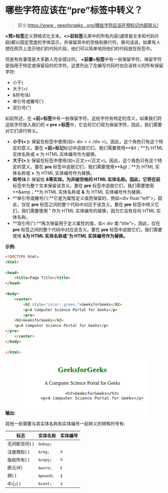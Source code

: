 # 哪些字符应该在“pre”标签中转义？

> 原文:[https://www . geesforgeks . org/哪些字符应该在预标记内部转义/](https://www.geeksforgeeks.org/which-characters-should-be-escaped-inside-a-pre-tag/)

**<预>标签**定义预格式化文本。**<>前标签**元素中的所有内容(通常是文本和代码片段)都以固定宽度的字体显示，并保留其中的空格和换行符。换句话说，如果有人想在网页上显示他们的代码片段，他们可以简单地将他们的代码放在标签中。

但是有些事情是大多数人完全错过的。 **<前置>标签**中有一些保留字符。保留字符是指用于特定或保留目的的字符。这里列出了在编写代码时也应该转义的所有保留字符:

*   小于(
*   大于(>)
*   &符号(&)
*   单引号或撇号(')
*   双引号(")

如前所述，在 **<前>标签**中有一些保留字符。这些字符有特定的含义，如果我们将这些字符放入我们的 **< pre >标签**中，它会将它们视为保留字符，因此，我们需要对它们进行转义。

*   **小于(< ):** 保留在标签中使用(如< div > < /div >)。因此，这个角色只有这个特定的意义。要在 **<前>标记**标记中逃脱它们，我们需要使用**&lt；**为 HTML 实体名称或 **<** 为 HTML 实体编号作为替换。
*   **大于(> ):** 保留在标签中使用(如<正文></正文>)。因此，这个角色只有这个特定的意义。要在 **pre** 标签中逃脱它们，我们需要使用**&gt；**为 HTML 实体名称或 **>** 为 HTML 实体编号作为替换。
*   **和号(& ):** 保留给 **&等实体。**为非破空格的 HTML 实体名称。因此，它将在**前**标签中为整个文本保留该含义。要在 **pre** 标签中逃脱它们，我们需要使用**&amp；**为 HTML 实体名称或 **&** 为 HTML 实体编号作为替换。
*   **单引号或撇号('):**它是为属性定义值而保留的，例如<div float:“left”></div>，因此，仅在 **pre** 标签之间的整个代码中对应于该含义。要在 **pre** 标签中转义它们，我们需要使用 **'** 作为 HTML 实体编号的替换，因为它没有任何 HTML 实体名称。
*   **双引号("):**再次保留用于定义属性的值，如< div 类:“title”></div>，因此，仅在 **pre** 标签之间的整个代码中对应该含义。要在 **pre** 标签中逃脱它们，我们需要使用 **&为 HTML 实体名称或**“**为 HTML 实体编号作为替换。**

**示例:**

```html
<!DOCTYPE html>
<html>

<head>
    <title>Page Title</title>
</head>

<body>
    <center>
        <h2 style="color: green;">GeeksforGeeks</h2>
        <p>A Computer Science Portal for Geeks</p>
        <pre>
    <h2>GeeksforGeeks</h2>
    <p>A Computer Science Portal for Geeks</p>
</pre>
    </center>
</body>

</html>
```

**输出:**
![](img/64c770e7cd0a40b343cb3e601d5ef5fc.png)

其他一些需要与其实体名称和实体编号一起转义的特殊符号有:

| 标志 | 实体名称 | 实体编号 |
| --- | --- | --- |
| 无间断空间( ) | `&nbsp;` |  |
| 注册商标( ) | `&reg;` | `®` |
| 版权所有( ) | `&copy;` | `©` |
| 欧元(€) | `&euro;` | `€` |
| 磅( ) | `&pound;` | `£` |
| 中心( ) | `&cent;` | `¢` |